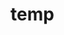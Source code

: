 # temp




































































































































































































































































































































































































































































































